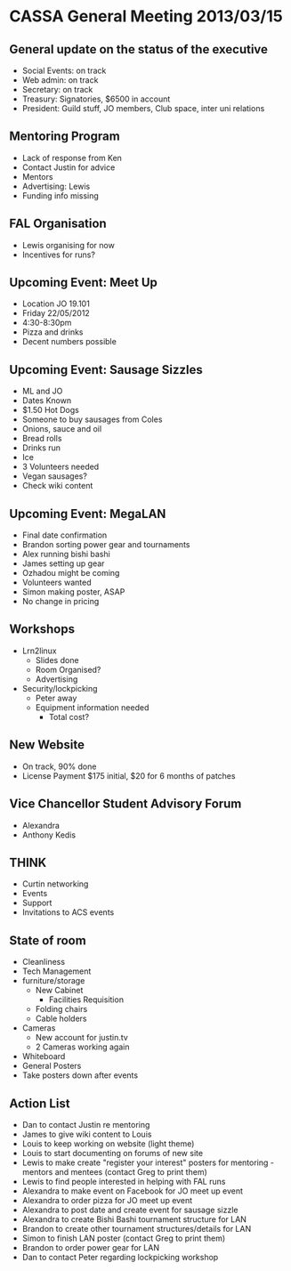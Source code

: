 CASSA General Meeting 2013/03/15
================================
General update on the status of the executive
---------------------------------------------
* Social Events: on track
* Web admin: on track
* Secretary: on track
* Treasury: Signatories, $6500 in account
* President: Guild stuff, JO members, Club space, inter uni relations

Mentoring Program
-----------------
* Lack of response from Ken
* Contact Justin for advice
* Mentors
* Advertising: Lewis
* Funding info missing

FAL Organisation
----------------
* Lewis organising for now
* Incentives for runs?

Upcoming Event: Meet Up
-----------------------
* Location JO 19.101
* Friday 22/05/2012
* 4:30-8:30pm
* Pizza and drinks
* Decent numbers possible

Upcoming Event: Sausage Sizzles
-------------------------------
* ML and JO
* Dates Known
* $1.50 Hot Dogs
* Someone to buy sausages from Coles
* Onions, sauce and oil
* Bread rolls
* Drinks run
* Ice
* 3 Volunteers needed
* Vegan sausages?
* Check wiki content

Upcoming Event: MegaLAN
-----------------------
* Final date confirmation
* Brandon sorting power gear and tournaments
* Alex running bishi bashi
* James setting up gear
* Ozhadou might be coming
* Volunteers wanted
* Simon making poster, ASAP
* No change in pricing

Workshops
---------
* Lrn2linux
	+ Slides done
	+ Room Organised?
	+ Advertising
* Security/lockpicking
	+ Peter away
	+ Equipment information needed
		- Total cost?

New Website
-----------
* On track, 90% done
* License Payment $175 initial, $20 for 6 months of patches

Vice Chancellor Student Advisory Forum
--------------------------------------
* Alexandra
* Anthony Kedis

THINK
-----
* Curtin networking
* Events
* Support
* Invitations to ACS events

State of room
-------------
* Cleanliness
* Tech Management
* furniture/storage
	+ New Cabinet
		- Facilities Requisition
	+ Folding chairs
	+ Cable holders
* Cameras 
	+ New account for justin.tv
	+ 2 Cameras working again
* Whiteboard
* General Posters
* Take posters down after events

Action List
-----------
* Dan to contact Justin re mentoring
* James to give wiki content to Louis
* Louis to keep working on website (light theme)
* Louis to start documenting on forums of new site
* Lewis to make create "register your interest" posters for mentoring - mentors and mentees (contact Greg to print them)
* Lewis to find people interested in helping with FAL runs
* Alexandra to make event on Facebook for JO meet up event
* Alexandra to order pizza for JO meet up event
* Alexandra to post date and create event for sausage sizzle
* Alexandra to create Bishi Bashi tournament structure for LAN
* Brandon to create other tournament structures/details for LAN
* Simon to finish LAN poster (contact Greg to print them)
* Brandon to order power gear for LAN
* Dan to contact Peter regarding lockpicking workshop

